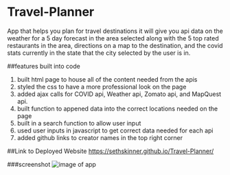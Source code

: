 # Travel-Planner
App that helps you plan for travel destinations it will give you api data on the weather for a 5 day forecast in the area selected along with the 5 top rated restaurants in the area, directions on a map to the destination, and the covid stats currently in the state that the city selected by the user is in.

##features built into code
1. built html page to house all of the content needed from the apis
2. styled the css to have a more professional look on the page
3. added ajax calls for COVID api, Weather api, Zomato api, and MapQuest api.
4. built function to appened data into the correct locations needed on the page
5. built in a search function to allow user input
6. used user inputs in javascript to get correct data needed for each api
7. added github links to creator names in the top right corner
 
 ##Link to Deployed Website
 https://sethskinner.github.io/Travel-Planner/

###screenshot
![image of app](https://photos.google.com/photo/AF1QipMYhVOrV73rPTY5OFuZbMTzv1sSyrZfCNkyeku9)
 
